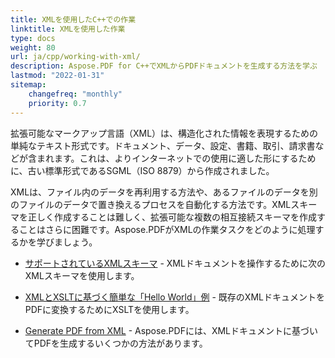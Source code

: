 ```yaml
---
title: XMLを使用したC++での作業
linktitle: XMLを使用した作業
type: docs
weight: 80
url: ja/cpp/working-with-xml/
description: Aspose.PDF for C++でXMLからPDFドキュメントを生成する方法を学ぶ
lastmod: "2022-01-31"
sitemap:
    changefreq: "monthly"
    priority: 0.7
---
```


拡張可能なマークアップ言語（XML）は、構造化された情報を表現するための単純なテキスト形式です。ドキュメント、データ、設定、書籍、取引、請求書などが含まれます。これは、よりインターネットでの使用に適した形にするために、古い標準形式であるSGML（ISO 8879）から作成されました。

XMLは、ファイル内のデータを再利用する方法や、あるファイルのデータを別のファイルのデータで置き換えるプロセスを自動化する方法です。XMLスキーマを正しく作成することは難しく、拡張可能な複数の相互接続スキーマを作成することはさらに困難です。Aspose.PDFがXMLの作業タスクをどのように処理するかを学びましょう。

- [サポートされているXMLスキーマ](/pdf/cpp/supported-xml-schema/) - XMLドキュメントを操作するために次のXMLスキーマを使用します。

- [XMLとXSLTに基づく簡単な「Hello World」例](/pdf/cpp/create-a-hello-world-pdf-document-through-xml-and-xslt/) - 既存のXMLドキュメントをPDFに変換するためにXSLTを使用します。
- [Generate PDF from XML](/pdf/cpp/generate-pdf-from-xml/) - Aspose.PDFには、XMLドキュメントに基づいてPDFを生成するいくつかの方法があります。